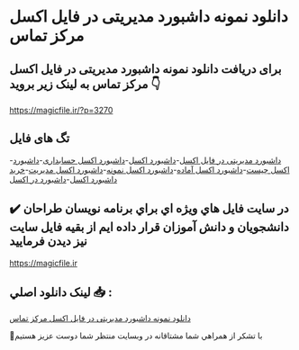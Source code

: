 # دانلود نمونه داشبورد مدیریتی در فایل اکسل مرکز تماس

## برای دریافت دانلود نمونه داشبورد مدیریتی در فایل اکسل مرکز تماس به لینک زیر بروید 👇

https://magicfile.ir/?p=3270

## تگ های فایل

-[داشبورد مدیریتی در فایل اکسل](https://magicfile.ir/product/%d9%86%d9%85%d9%88%d9%86%d9%87-%d8%af%d8%a7%d8%b4%d8%a8%d9%88%d8%b1%d8%af-%d9%85%d8%af%db%8c%d8%b1%db%8c%d8%aa%db%8c-%d8%af%d8%b1-%d9%81%d8%a7%db%8c%d9%84-%d8%a7%da%a9%d8%b3%d9%84-%d9%85%d8%b1%da%a9%d8%b2-%d8%aa%d9%85%d8%a7%d8%b3/)-[داشبورد اکسل](https://magicfile.ir/product/%d9%86%d9%85%d9%88%d9%86%d9%87-%d8%af%d8%a7%d8%b4%d8%a8%d9%88%d8%b1%d8%af-%d9%85%d8%af%db%8c%d8%b1%db%8c%d8%aa%db%8c-%d8%af%d8%b1-%d9%81%d8%a7%db%8c%d9%84-%d8%a7%da%a9%d8%b3%d9%84-%d9%85%d8%b1%da%a9%d8%b2-%d8%aa%d9%85%d8%a7%d8%b3/)-[داشبورد اکسل حسابداری](https://magicfile.ir/product/%d9%86%d9%85%d9%88%d9%86%d9%87-%d8%af%d8%a7%d8%b4%d8%a8%d9%88%d8%b1%d8%af-%d9%85%d8%af%db%8c%d8%b1%db%8c%d8%aa%db%8c-%d8%af%d8%b1-%d9%81%d8%a7%db%8c%d9%84-%d8%a7%da%a9%d8%b3%d9%84-%d9%85%d8%b1%da%a9%d8%b2-%d8%aa%d9%85%d8%a7%d8%b3/)-[داشبورد اکسل چیست](https://magicfile.ir/product/%d9%86%d9%85%d9%88%d9%86%d9%87-%d8%af%d8%a7%d8%b4%d8%a8%d9%88%d8%b1%d8%af-%d9%85%d8%af%db%8c%d8%b1%db%8c%d8%aa%db%8c-%d8%af%d8%b1-%d9%81%d8%a7%db%8c%d9%84-%d8%a7%da%a9%d8%b3%d9%84-%d9%85%d8%b1%da%a9%d8%b2-%d8%aa%d9%85%d8%a7%d8%b3/)-[داشبورد اکسل آماده](https://magicfile.ir/product/%d9%86%d9%85%d9%88%d9%86%d9%87-%d8%af%d8%a7%d8%b4%d8%a8%d9%88%d8%b1%d8%af-%d9%85%d8%af%db%8c%d8%b1%db%8c%d8%aa%db%8c-%d8%af%d8%b1-%d9%81%d8%a7%db%8c%d9%84-%d8%a7%da%a9%d8%b3%d9%84-%d9%85%d8%b1%da%a9%d8%b2-%d8%aa%d9%85%d8%a7%d8%b3/)-[داشبورد اکسل نمونه](https://magicfile.ir/product/%d9%86%d9%85%d9%88%d9%86%d9%87-%d8%af%d8%a7%d8%b4%d8%a8%d9%88%d8%b1%d8%af-%d9%85%d8%af%db%8c%d8%b1%db%8c%d8%aa%db%8c-%d8%af%d8%b1-%d9%81%d8%a7%db%8c%d9%84-%d8%a7%da%a9%d8%b3%d9%84-%d9%85%d8%b1%da%a9%d8%b2-%d8%aa%d9%85%d8%a7%d8%b3/)-[داشبورد اکسل مدیریت](https://magicfile.ir/product/%d9%86%d9%85%d9%88%d9%86%d9%87-%d8%af%d8%a7%d8%b4%d8%a8%d9%88%d8%b1%d8%af-%d9%85%d8%af%db%8c%d8%b1%db%8c%d8%aa%db%8c-%d8%af%d8%b1-%d9%81%d8%a7%db%8c%d9%84-%d8%a7%da%a9%d8%b3%d9%84-%d9%85%d8%b1%da%a9%d8%b2-%d8%aa%d9%85%d8%a7%d8%b3/)-[خرید داشبورد اکسل](https://magicfile.ir/product/%d9%86%d9%85%d9%88%d9%86%d9%87-%d8%af%d8%a7%d8%b4%d8%a8%d9%88%d8%b1%d8%af-%d9%85%d8%af%db%8c%d8%b1%db%8c%d8%aa%db%8c-%d8%af%d8%b1-%d9%81%d8%a7%db%8c%d9%84-%d8%a7%da%a9%d8%b3%d9%84-%d9%85%d8%b1%da%a9%d8%b2-%d8%aa%d9%85%d8%a7%d8%b3/)-[داشبورد در اکسل](https://magicfile.ir/product/%d9%86%d9%85%d9%88%d9%86%d9%87-%d8%af%d8%a7%d8%b4%d8%a8%d9%88%d8%b1%d8%af-%d9%85%d8%af%db%8c%d8%b1%db%8c%d8%aa%db%8c-%d8%af%d8%b1-%d9%81%d8%a7%db%8c%d9%84-%d8%a7%da%a9%d8%b3%d9%84-%d9%85%d8%b1%da%a9%d8%b2-%d8%aa%d9%85%d8%a7%d8%b3/)

## ✔️ در سايت فايل هاي ويژه اي براي برنامه نويسان طراحان دانشجويان و دانش آموزان قرار داده ايم از بقيه فايل سايت نيز ديدن فرماييد

https://magicfile.ir


## لينک دانلود اصلي 📥 :

[دانلود نمونه داشبورد مدیریتی در فایل اکسل مرکز تماس](https://magicfile.ir/product/%d9%86%d9%85%d9%88%d9%86%d9%87-%d8%af%d8%a7%d8%b4%d8%a8%d9%88%d8%b1%d8%af-%d9%85%d8%af%db%8c%d8%b1%db%8c%d8%aa%db%8c-%d8%af%d8%b1-%d9%81%d8%a7%db%8c%d9%84-%d8%a7%da%a9%d8%b3%d9%84-%d9%85%d8%b1%da%a9%d8%b2-%d8%aa%d9%85%d8%a7%d8%b3/) 


🙏با تشکر از همراهي شما مشتاقانه در وبسایت منتظر شما دوست عزیز هستیم


